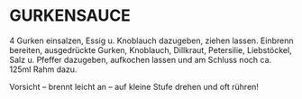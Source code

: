 # GURKENSAUCE

4 Gurken einsalzen, Essig u. Knoblauch dazugeben, ziehen lassen.
Einbrenn bereiten, ausgedrückte Gurken, Knoblauch, Dillkraut,
Petersilie, Liebstöckel, Salz u. Pfeffer dazugeben, aufkochen lassen und
am Schluss noch ca. 125ml Rahm dazu.

Vorsicht – brennt leicht an – auf kleine Stufe drehen und oft rühren!

